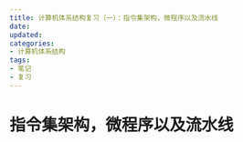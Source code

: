 ```yaml
---
title: 计算机体系结构复习（一）：指令集架构，微程序以及流水线
date:
updated:
categories:
- 计算机体系结构
tags:
- 笔记
- 复习
---
```


# 指令集架构，微程序以及流水线
